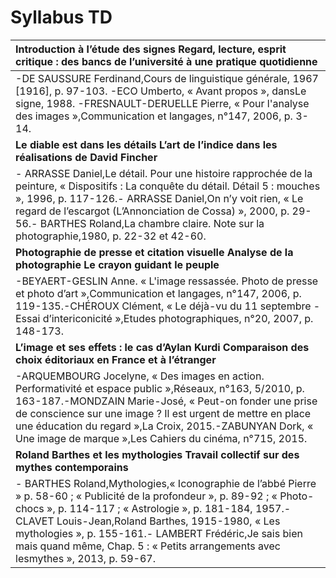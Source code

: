 # Syllabus TD

| **Introduction à l’étude des signes Regard, lecture, esprit critique : des bancs de l’université à une pratique quotidienne** |
| :--- |
| -DE SAUSSURE Ferdinand,Cours de linguistique générale, 1967 \[1916\], p. 97-103. -ECO Umberto, « Avant propos », dansLe signe, 1988. -FRESNAULT-DERUELLE Pierre, « Pour l'analyse des images »,Communication et langages, n°147, 2006, p. 3-14. |
| **Le diable est dans les détails L’art de l’indice dans les réalisations de David Fincher** |
| -  ARRASSE Daniel,Le détail. Pour une histoire rapprochée de la peinture, « Dispositifs : La conquête du détail. Détail 5 : mouches », 1996, p. 117-126.-  ARRASSE Daniel,On n’y voit rien, « Le regard de l’escargot \(L’Annonciation de Cossa\) », 2000, p. 29-56.-  BARTHES Roland,La chambre claire. Note sur la photographie,1980, p. 22-32 et 42-60. |
| **Photographie de presse et citation visuelle Analyse de la photographie Le crayon guidant le peuple** |
| -BEYAERT-GESLIN Anne. « L'image ressassée. Photo de presse et photo d’art »,Communication et langages, n°147, 2006, p. 119-135.-CHÉROUX Clément, « Le déjà-vu du 11 septembre - Essai d’intericonicité »,Etudes photographiques, n°20, 2007, p. 148-173. |
| **L’image et ses effets : le cas d’Aylan Kurdi Comparaison des choix éditoriaux en France et à l’étranger** |
| -ARQUEMBOURG Jocelyne, « Des images en action. Performativité et espace public »,Réseaux, n°163, 5/2010, p. 163-187.-MONDZAIN Marie-José, « Peut-on fonder une prise de conscience sur une image ? Il est urgent de mettre en place une éducation du regard »,La Croix, 2015.-ZABUNYAN Dork, « Une image de marque »,Les Cahiers du cinéma, n°715, 2015. |
| **Roland Barthes et les mythologies Travail collectif sur des mythes contemporains** |
| -  BARTHES Roland,Mythologies,« Iconographie de l’abbé Pierre » p. 58-60 ; « Publicité de la profondeur », p. 89-92 ; « Photo-chocs », p. 114-117 ; « Astrologie », p. 181-184, 1957.-  CLAVET Louis-Jean,Roland Barthes, 1915-1980, « Les mythologies », p. 155-161.-  LAMBERT Frédéric,Je sais bien mais quand même, Chap. 5 : « Petits arrangements avec lesmythes », 2013, p. 59-67. |



